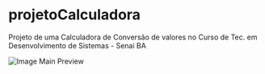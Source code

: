 # projetoCalculadora
Projeto de uma Calculadora de Conversão de valores no Curso de Tec. em Desenvolvimento de Sistemas - Senai BA

![Image Main Preview](https://user-images.githubusercontent.com/133916980/247142977-7b142465-d946-46c5-9350-d6f6f990cfc6.jpg)


